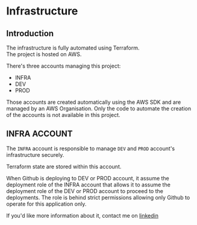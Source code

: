 # Infrastructure

## Introduction

The infrastructure is fully automated using Terraform.  
The project is hosted on AWS.

There's three accounts managing this project:
- INFRA
- DEV
- PROD

Those accounts are created automatically using the AWS SDK and are managed by an AWS Organisation. Only the code to automate the creation of the accounts is not available in this project.


## INFRA ACCOUNT
The `INFRA` account is responsible to manage `DEV` and `PROD` account's infrastructure securely.

Terraform state are stored within this account.

When Github is deploying to DEV or PROD account, it assume the deployment role of the INFRA account that allows it to assume the deployment role of the DEV or PROD account to proceed to the deployments. The role is behind strict permissions allowing only Github to operate for this application only.

If you'd like more information about it, contact me on [linkedin](https://www.linkedin.com/in/ml2/)